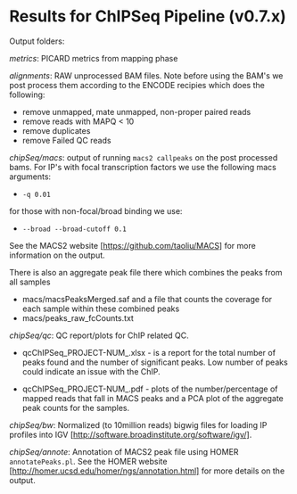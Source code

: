 # Results for ChIPSeq Pipeline (v0.7.x)

Output folders:

_metrics_:
PICARD metrics from mapping phase

_alignments_:
RAW unprocessed BAM files. Note before using the BAM's we post process them according to the ENCODE recipies which does the following:

- remove unmapped, mate unmapped, non-proper paired reads
- remove reads with MAPQ < 10
- remove duplicates
- remove Failed QC reads

_chipSeq/macs_: output of running `macs2 callpeaks` on the post processed bams. For IP's with focal transcription factors we use the following macs arguments:

- `-q 0.01`

for those with non-focal/broad binding we use:

- `--broad --broad-cutoff 0.1`

See the MACS2 website [https://github.com/taoliu/MACS] for more information on the output.

There is also an aggregate peak file there which combines the peaks from all samples
- macs/macsPeaksMerged.saf
and a file that counts the coverage for each sample within these combined peaks
- macs/peaks_raw_fcCounts.txt

_chipSeq/qc_: QC report/plots for ChIP related QC.

- qcChIPSeq_PROJECT-NUM_.xlsx - is a report for the total number of peaks found and the number of significant peaks. Low number of peaks could indicate an issue with the ChIP.

- qcChIPSeq_PROJECT-NUM_.pdf - plots of the number/percentage of mapped reads that fall in MACS peaks and a PCA plot of the aggregate peak counts for the samples.

_chipSeq/bw_:
Normalized (to 10million reads) bigwig files for loading IP profiles into IGV [http://software.broadinstitute.org/software/igv/].

_chipSeq/annote_:
Annotation of MACS2 peak file using HOMER `annotatePeaks.pl`. See the HOMER website [http://homer.ucsd.edu/homer/ngs/annotation.html] for more details on the output.


